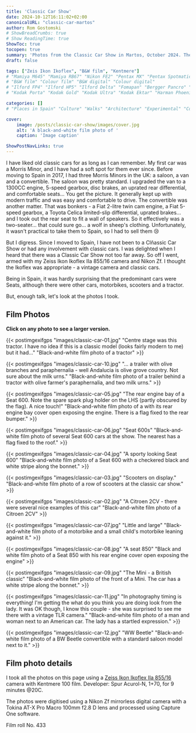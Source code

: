 ```yaml
---
title: 'Classic Car Show'
date: 2024-10-12T16:11:02+02:00
canonicalURL: "classic-car-martos"
author: Rom Gostomski
# ShowBreadCrumbs: true
# Show ReadingTime: true
ShowToc: true
tocopen: true
summary: 'Photos from the Classic Car Show in Martos, October 2024. The photos were shot on Kentnere 100 film using a vintage Zeis Ikon Ikoflex camera.' # 
draft: false

tags: ["Zeis Ikon Ikoflex", "B&W film", "Kentmere"]
# "Mamiya M645" "Mamiya RB67" "Nikon FE2" "Pentax MX" "Pentax Spotmatic" "Pinhole" "Horseman VH-R" "Zeis Ikon Ikoflex" "Zeiss Super Ikonta"
# "B&W film" "Colour film" "B&W digital" "Colour digital"
# "Ilford FP4" "Ilford HP5" "Ilford Delta" "Fomapan" "Bergger Pancro" "Rollei RPX" "Kentmere"
# "Kodak Porta" "Kodak Gold" "Kodak Ultra" "Kodak Ektar" "Harman Phoenix"

categories: []
# "Places in Spain" "Culture" "Walks" "Architecture" "Experimental" "Cortijo" "Via Verde" "White village" "Flowers"

cover:
    image: /posts/classic-car-show/images/cover.jpg
    alt: 'A black-and-white film photo of '
    caption: 'Image caption'

ShowPostNavLinks: true
---
```

I have liked old classic cars for as long as I can remember. My first car was a Morris Minor, and I have had a soft spot for them ever since. Before moving to Spain in 2017, I had three Morris Minors in the UK: a saloon, a van and a convertible. The saloon was pretty standard. I upgraded the van to a 1300CC engine, 5-speed gearbox, disc brakes, an uprated rear differential, and comfortable seats... You get the picture. It generally kept up with modern traffic and was easy and comfortable to drive. The convertible was another matter. That was bonkers - a Fiat 2-litre twin cam engine, a Fiat 5-speed gearbox, a Toyota Celica limited-slip differential, uprated brakes... and I took out the rear seat to fit a wall of speakers. So it effectively was a two-seater... that could sure go... a wolf in sheep's clothing. Unfortunately, it wasn't practical to take them to Spain, so I had to sell them 😢

But I digress. Since I moved to Spain, I have not been to a Clñassic Car Show or had any involvement with classic cars. I was delighted when I heard that there was a Classic Car Show not too far away. So off I went, armed with my Zeiss Ikon Ikoflex IIa 855/16 camera and Nikon Zf. I thought the Ikoflex was appropriate - a vintage camera and classic cars.

Being in Spain, it was hardly surprising that the predominant cars were Seats, although there were other cars, motorbikes, scooters and a tractor.

But, enough talk, let's look at the photos I took.

## Film Photos

**Click on any photo to see a larger version.**

{{< postimgexifgps "images/classic-car-01.jpg" 
"Centre stage was this tractor. I have no idea if this is a classic model (looks fairly modern to me) but it had..." 
"Black-and-white film photo of a tractor" >}}

{{< postimgexifgps "images/classic-car-10.jpg" 
"... a trailer with olive branches and paraphernalia - well Andalucia is olive grove country. Not sure about the milk urns." 
"Black-and-white film photo of a trailer behind a tractor with olive farmer's paraphernalia, and two milk urns." >}}

{{< postimgexifgps "images/classic-car-05.jpg" 
"The rear engine bay of a Seat 600. Note the spare spark plug holder on the LHS (partly obscured by the flag). A nice touch!" 
"Black-and-white film photo of a with its rear engine bay cover open exposing the engine. There is a flag fixed to the rear bumper." >}}

{{< postimgexifgps "images/classic-car-06.jpg" 
"Seat 600s" 
"Black-and-white film photo of several Seat 600 cars at the show. The nearest has a flag fixed to the roof." >}}

{{< postimgexifgps "images/classic-car-04.jpg" 
"A sporty looking Seat 600" 
"Black-and-white film photo of a Seat 600 with a checkered black and white stripe along the bonnet." >}}

{{< postimgexifgps "images/classic-car-03.jpg" 
"Scooters on display." 
"Black-and-white film photo of a row of scooters at the classic car show." >}}

{{< postimgexifgps "images/classic-car-02.jpg" 
"A Citroen 2CV - there were several nice examples of this car" 
"Black-and-white film photo of a Citroen 2CV" >}}

{{< postimgexifgps "images/classic-car-07.jpg" 
"Little and large" 
"Black-and-white film photo of a motorbike and a small child's motorbike leaning against it." >}}

{{< postimgexifgps "images/classic-car-08.jpg" 
"A seat 850" 
"Black and white film photo of a Seat 850 with his rear engine cover open exposing the engine" >}}

{{< postimgexifgps "images/classic-car-09.jpg" 
"The Mini - a British classic" 
"Black-and-white film photo of the front of a Mini. The car has a white stripe along the bonnet." >}}

{{< postimgexifgps "images/classic-car-11.jpg" 
"In photography timing is everything! I'm getting the what do you think you are doing look from the lady. It was OK though, I know this couple - she was surprised to see me there with a vintage TLR camera." 
"Black-and-white film photo of a man and woman next to an American car. The lady has a startled expression." >}}

{{< postimgexifgps "images/classic-car-12.jpg" 
"WW Beetle" 
"Black-and-white film photo of a BW Beetle convertible with a standard saloon model next to it." >}}

## Film photo details

I took all the photos on this page using a [Zeiss Ikon Ikoflex IIa 855/16](/gear/cameras/zeiss-ikon-ikoflex/) camera with Kentmere 100 film. Developer: Spur Acurol-N, 1+70, for 9 minutes @20C.

The photos were digitised using a Nikon Zf mirrorless digital camera with a Tokina AT-X Pro Macro 100mm f2.8 D lens and processed using Capture One software.

Film roll No. 433
